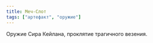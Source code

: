 ```yaml
---
title: Меч-Слот
tags: ["артефакт", "оружие"]
---
```


Оружие Сира Кейлана, проклятие трагичного везения.